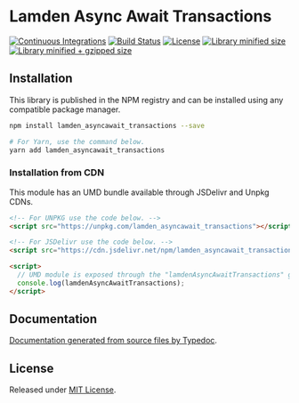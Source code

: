 # Lamden Async Await Transactions

[![Continuous Integrations](https://github.com/[repositoryOwner]/[repositoryName]/actions/workflows/continuous-integrations.yaml/badge.svg?branch=main)](https://github.com/ymebrugts/lamden_asyncawait_transactions/actions/workflows/continuous-integrations.yaml)
[![Build Status](https://travis-ci.org/ymebrugts/lamden_asyncawait_transactions.svg?branch=master)](https://travis-ci.org/[repositoryOwner]/[repositoryName])
[![License](https://badgen.net/github/license/ymebrugts/lamden_asyncawait_transactions)](./LICENSE)
[![Library minified size](https://badgen.net/bundlephobia/min/lamden_asyncawait_transactions)](https://bundlephobia.com/result?p=lamden_asyncawait_transactions)
[![Library minified + gzipped size](https://badgen.net/bundlephobia/minzip/lamden_asyncawait_transactions)](https://bundlephobia.com/result?p=lamden_asyncawait_transactions)

## Installation

This library is published in the NPM registry and can be installed using any compatible package manager.

```sh
npm install lamden_asyncawait_transactions --save

# For Yarn, use the command below.
yarn add lamden_asyncawait_transactions
```

### Installation from CDN

This module has an UMD bundle available through JSDelivr and Unpkg CDNs.

```html
<!-- For UNPKG use the code below. -->
<script src="https://unpkg.com/lamden_asyncawait_transactions"></script>

<!-- For JSDelivr use the code below. -->
<script src="https://cdn.jsdelivr.net/npm/lamden_asyncawait_transactions"></script>

<script>
  // UMD module is exposed through the "lamdenAsyncAwaitTransactions" global variable.
  console.log(lamdenAsyncAwaitTransactions);
</script>
```

## Documentation

[Documentation generated from source files by Typedoc](./docs/README.md).

## License

Released under [MIT License](./LICENSE).
